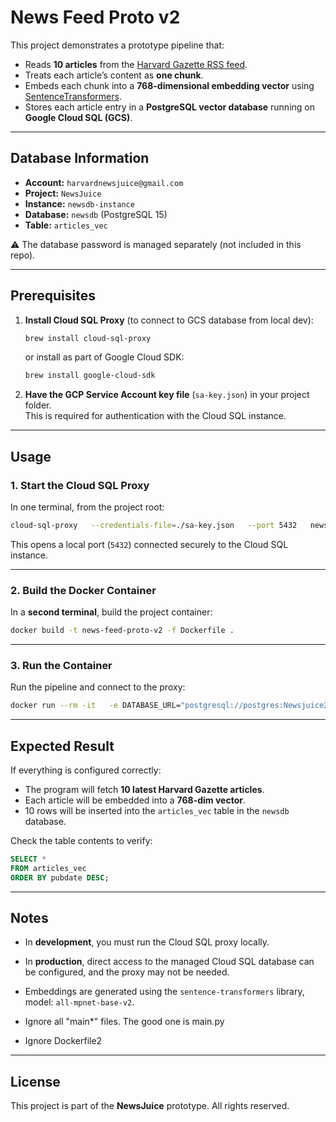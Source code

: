 # News Feed Proto v2

This project demonstrates a prototype pipeline that:

- Reads **10 articles** from the [Harvard Gazette RSS feed](https://news.harvard.edu/gazette/feed/).  
- Treats each article’s content as **one chunk**.  
- Embeds each chunk into a **768-dimensional embedding vector** using [SentenceTransformers](https://www.sbert.net/).  
- Stores each article entry in a **PostgreSQL vector database** running on **Google Cloud SQL (GCS)**.

---

## Database Information

- **Account:** `harvardnewsjuice@gmail.com`  
- **Project:** `NewsJuice`  
- **Instance:** `newsdb-instance`  
- **Database:** `newsdb` (PostgreSQL 15)  
- **Table:** `articles_vec`  

⚠️ The database password is managed separately (not included in this repo).

---

## Prerequisites

1. **Install Cloud SQL Proxy** (to connect to GCS database from local dev):

   ```bash
   brew install cloud-sql-proxy
   ```
   or install as part of Google Cloud SDK:

   ```bash
   brew install google-cloud-sdk
   ```

2. **Have the GCP Service Account key file** (`sa-key.json`) in your project folder.  
   This is required for authentication with the Cloud SQL instance.

---

## Usage

### 1. Start the Cloud SQL Proxy

In one terminal, from the project root:

```bash
cloud-sql-proxy   --credentials-file=./sa-key.json   --port 5432   newsjuice-123456:us-central1:newsdb-instance
```

This opens a local port (`5432`) connected securely to the Cloud SQL instance.

---

### 2. Build the Docker Container

In a **second terminal**, build the project container:

```bash
docker build -t news-feed-proto-v2 -f Dockerfile .
```

---

### 3. Run the Container

Run the pipeline and connect to the proxy:

```bash
docker run --rm -it   -e DATABASE_URL="postgresql://postgres:Newsjuice25%2B@host.docker.internal:5432/newsdb"   -v "$(pwd)":/app   news-feed-proto-v2
```

---

## Expected Result

If everything is configured correctly:

- The program will fetch **10 latest Harvard Gazette articles**.  
- Each article will be embedded into a **768-dim vector**.  
- 10 rows will be inserted into the `articles_vec` table in the `newsdb` database.

Check the table contents to verify:

```sql
SELECT *
FROM articles_vec
ORDER BY pubdate DESC;
```

---

## Notes

- In **development**, you must run the Cloud SQL proxy locally.  
- In **production**, direct access to the managed Cloud SQL database can be configured, and the proxy may not be needed.  
- Embeddings are generated using the `sentence-transformers` library, model: `all-mpnet-base-v2`.

- Ignore all "main*" files. The good one is main.py
- Ignore Dockerfile2
---

## License

This project is part of the **NewsJuice** prototype. All rights reserved.

